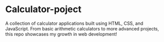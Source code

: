 # Calculator-poject
A collection of calculator applications built using HTML, CSS, and JavaScript. From basic arithmetic calculators to more advanced projects, this repo showcases my growth in web development!

